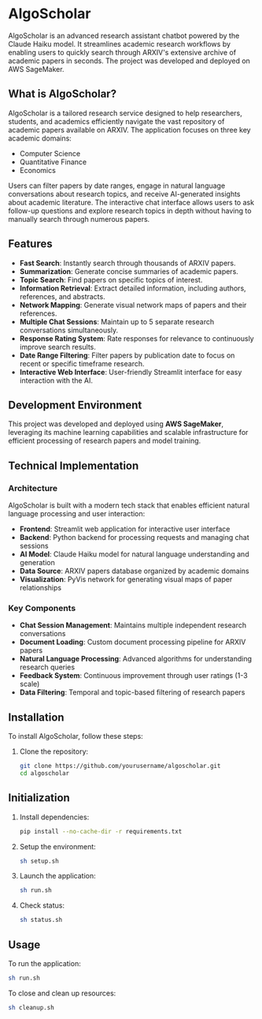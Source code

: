 # AlgoScholar

AlgoScholar is an advanced research assistant chatbot powered by the Claude Haiku model. It streamlines academic research workflows by enabling users to quickly search through ARXIV's extensive archive of academic papers in seconds. The project was developed and deployed on AWS SageMaker.

## What is AlgoScholar?

AlgoScholar is a tailored research service designed to help researchers, students, and academics efficiently navigate the vast repository of academic papers available on ARXIV. The application focuses on three key academic domains:

- Computer Science
- Quantitative Finance
- Economics

Users can filter papers by date ranges, engage in natural language conversations about research topics, and receive AI-generated insights about academic literature. The interactive chat interface allows users to ask follow-up questions and explore research topics in depth without having to manually search through numerous papers.

## Features

- **Fast Search**: Instantly search through thousands of ARXIV papers.
- **Summarization**: Generate concise summaries of academic papers.
- **Topic Search**: Find papers on specific topics of interest.
- **Information Retrieval**: Extract detailed information, including authors, references, and abstracts.
- **Network Mapping**: Generate visual network maps of papers and their references.
- **Multiple Chat Sessions**: Maintain up to 5 separate research conversations simultaneously.
- **Response Rating System**: Rate responses for relevance to continuously improve search results.
- **Date Range Filtering**: Filter papers by publication date to focus on recent or specific timeframe research.
- **Interactive Web Interface**: User-friendly Streamlit interface for easy interaction with the AI.

## Development Environment

This project was developed and deployed using **AWS SageMaker**, leveraging its machine learning capabilities and scalable infrastructure for efficient processing of research papers and model training.

## Technical Implementation

### Architecture

AlgoScholar is built with a modern tech stack that enables efficient natural language processing and user interaction:

- **Frontend**: Streamlit web application for interactive user interface
- **Backend**: Python backend for processing requests and managing chat sessions
- **AI Model**: Claude Haiku model for natural language understanding and generation
- **Data Source**: ARXIV papers database organized by academic domains
- **Visualization**: PyVis network for generating visual maps of paper relationships

### Key Components

- **Chat Session Management**: Maintains multiple independent research conversations
- **Document Loading**: Custom document processing pipeline for ARXIV papers
- **Natural Language Processing**: Advanced algorithms for understanding research queries
- **Feedback System**: Continuous improvement through user ratings (1-3 scale)
- **Data Filtering**: Temporal and topic-based filtering of research papers

## Installation

To install AlgoScholar, follow these steps:

1. Clone the repository:
   ```sh
   git clone https://github.com/yourusername/algoscholar.git
   cd algoscholar
   ```

## Initialization

1. Install dependencies:
   ```sh
   pip install --no-cache-dir -r requirements.txt
   ```
2. Setup the environment:
   ```sh
   sh setup.sh
   ```
3. Launch the application:
   ```sh
   sh run.sh
   ```
4. Check status:
   ```sh
   sh status.sh
   ```

## Usage

To run the application:
```sh
sh run.sh
```

To close and clean up resources:
```sh
sh cleanup.sh
```
